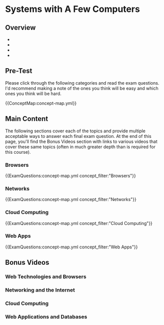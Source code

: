 # Systems with A Few Computers

## Overview

* 
* 
* 
*

## Pre-Test

Please click through the following categories and read the exam questions.  I'd recommend making a note of the ones you think will be easy and which ones you think will be hard. 

{{ConceptMap:concept-map.yml}}

## Main Content

The following sections cover each of the topics and provide multiple acceptable ways to answer each final exam question.  At the end of this page, you'll find the Bonus Videos section with links to various videos that cover these same topics (often in much greater depth than is required for this course).

### Browsers

{{ExamQuestions:concept-map.yml concept_filter:"Browsers"}}

### Networks

{{ExamQuestions:concept-map.yml concept_filter:"Networks"}}

### Cloud Computing

{{ExamQuestions:concept-map.yml concept_filter:"Cloud Computing"}}

### Web Apps

{{ExamQuestions:concept-map.yml concept_filter:"Web Apps"}}

## Bonus Videos

<!-- Add relevant YouTube video embeds here -->

### Web Technologies and Browsers

### Networking and the Internet

### Cloud Computing

### Web Applications and Databases
